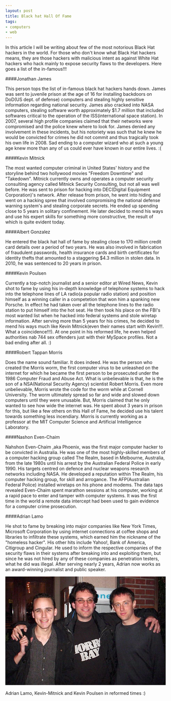 ```yaml
---
layout: post
title: Black hat Hall Of Fame
tags: 
- computers
- web 
---
```


In this article I will be writing about few of the most notorious Black Hat hackers in the world. For those who don't know what Black Hat hackers means, they are those hackers with malicious intent as against White Hat hackers who hack mainly to expose security flaws to the developers. Here goes a list of the in-famous!!!

####Jonathan James

This person tops the list of in-famous black hat hackers hands down. James was sent to juvenile prison at the age of 16 for installing backdoors on DoD(US dept. of defense) computers and stealing highly sensitive information regarding national security. James also cracked into NASA computers, stealing software worth approximately $1.7 million that included softwares critical to the operation of the ISS(international space station). In 2007, several high profile companies claimed that their networks were compromised and the police knew where to look for. James denied any involvement in these incidents, but his notoriety was such that he knew he would be convicted for crimes he did not commit and thus tragically took his own life in 2008. Sad ending to a computer wizard who at such a young age knew more than any of us could ever have known in our entire lives. :(

####Kevin Mitnick

The most wanted computer criminal in United States' history and the storyline behind two hollywood movies "Freedom Downtime" and "Takedown". Mitnick currently owns and operates a computer security consulting agency called Mitnick Security Consulting, but not all was well before. He was sent to prison for hacking into DEC(Digital Equipment Corporation)'s network. After release from prison, he went into hiding and went on a hacking spree that involved compromising the national defense warning system's and stealing corporate secrets. He ended up spending close to 5 years in solitary confinement. He later decided to mend his ways and use his expert skills for something more constructive, the result of which is quite evident today.

####Albert Gonzalez

He entered the black hat hall of fame by stealing close to 170 million credit card details over a period of two years. He was also involved in fabrication of fraudulent passwords, health insurance cards and birth certificates for identity thefts that amounted to a staggering $4.3 million in stolen data. In 2010, he was sentenced to 20 years in prison.

####Kevin Poulsen

Currently a top-notch journalist and a senior editor at Wired News, Kevin shot to fame by using his in-depth knowledge of telephone systems to hack into the telephone lines of LA radio(a popular radio station) and position himself as a winning caller in a competetion that won him a spanking new Porsche. In effect he had taken over all the telephone lines to the radio station to put himself into the hot seat. He then took his place on the FBI's most wanted list when he hacked into federal systems and stole wiretap information. After serving more than 5 years for his crimes, he decided to mend his ways much like Kevin Mitnick(even their names start with Kevin!!!. What a coincidence!!!). At one point in his reformed life, he even helped authorities nab 744 sex offenders just with their MySpace profiles. Not a bad ending after all. :)

####Robert Tappan Morris

Does the name sound familiar. It does indeed. He was the person who created the Morris worm, the first computer virus to be unleashed on the internet for which he became the first person to be prosecuted under the 1986 Computer Fraud and Abuse Act. What is unbelievable is that, he is the son of a NSA(National Security Agency) scientist Robert Morris. Even more unbelievable, Morris wrote the code for the worm while at Cornell University. The worm ultimately spread so far and wide and slowed down computers until they were unusable. But, Morris claimed that he only wanted to see how wide the internet was. He spent about 3 years in prison for this, but like a few others on this Hall of Fame, he decided use his talent towards something less incendiary. Morris is currently working as a professor at the MIT Computer Science and Artificial Intelligence Laboratory.

####Nashon Even-Chaim

Nahshon Even-Chaim ,aka Phoenix, was the first major computer hacker to be convicted in Australia. He was one of the most highly-skilled members of a computer hacking group called The Realm, based in Melbourne, Australia, from the late 1980s until his arrest by the Australian Federal Police in early 1990. His targets centred on defence and nuclear weapons research networks including NASA. He developed a reputation within The Realm, his computer hacking group, for skill and arrogance. The AFP(Australian Federal Police) installed wiretaps on his phone and modems. The data taps revealed Even-Chaim spent marathon sessions at his computer, working at a rapid pace to enter and tamper with computer systems. It was the first time in the world a remote data intercept had been used to gain evidence for a computer crime prosecution.

####Adrian Lamo

He shot to fame by breaking into major companies like New York Times, Microsoft Corporation by using internet connections at coffee shops and libraries to infiltrate these systems, which earned him the nickname of the "homeless hacker". His other hits include Yahoo!, Bank of America, Citigroup and Cingular. He used to inform the respective companies of the security flaws in their systems after breaking into and exploiting them, but since he was not hired by any of these companies as penetration testers, what he did was illegal. After serving nearly 2 years, Adrian now works as an award-winning journalist and public speaker.

<img src="/Lamo-Mitnick-Poulsen.png" width="750px" />

Adrian Lamo, Kevin-Mitnick and Kevin Poulsen in reformed times :)

